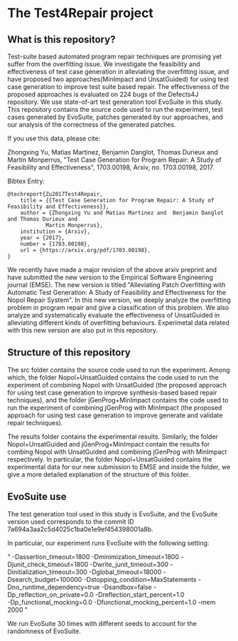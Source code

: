 # The Test4Repair project

## What is this repository?

Test-suite based automated program repair 
techniques are promising  yet suffer from the overfitting issue. We investigate the feasibility and effectiveness of 
test case generation in alleviating the overfitting issue, and have proposed two approaches(MinImpact and UnsatGuided) for using test case generation
to improve test suite based repair. The effectiveness of the proposed approaches is evaluated on 224 bugs of the Defects4J 
repository. We use state-of-art test generation tool EvoSuite in this study. This repository contains the source code used 
to run the experiment, test cases generated by EvoSuite, patches generated by our approaches, and our analysis of the 
correctness of the generated patches.

If you use this data, please cite:

Zhongxing Yu, Matias Martinez, Benjamin Danglot, Thomas Durieux and Martin Monperrus, "Test Case Generation for Program Repair: A Study of Feasibility and Effectiveness", 1703.00198, Arxiv, no. 1703.00198, 2017.

Bibtex Entry:

    @techreport{Zu2017Test4Repair,
        title = {{Test Case Generation for Program Repair: A Study of Feasibility and Effectiveness}},
        author = {Zhongxing Yu and Matias Martinez and  Benjamin Danglot and Thomas Durieux and 
                Martin Monperrus},
        institution = {Arxiv},
        year = {2017},
        number = {1703.00198},
        url = {https://arxiv.org/pdf/1703.00198},
    }

We recently have made a major revision of the above arxiv preprint and have submitted the new version to the Empirical Software Engineering journal (EMSE). The new version is titled "Alleviating Patch Overfitting with Automatic Test Generation: A Study of Feasibility and Effectiveness for the Nopol Repair System". In this new version, we deeply analyze the overfitting problem in program repair and give a classification of this problem. We also analyze and systematically evaluate the effectiveness of UnsatGuided in alleviating different kinds of overfitting behaviours. Experimetal data related with this new version are also put in this repository. 

## Structure of this repository

The src folder contains the source code used to run the experiment. Among which, the folder Nopol+UnsatGuided contains the code used to run the experiment of combining Nopol with UnsatGuided (the proposed approach for using test case generation to improve synthesis-based based repair techniques), and the folder jGenProg+MinImpact contains the code used to run the experiment of combining jGenProg with MinImpact (the proposed approach for using test case generation to improve generate and validate repair techniques).

The results folder contains the experimental results. Similarly, the folder Nopol+UnsatGuided and jGenProg+MinImpact contain the results for combing Nopol with UnsatGuided and combining jGenProg with MinImpact respectively. In particular, the folder Nopol+UnsatGuided contains the experimental data for our new submission to EMSE and inside the folder, we give a more detailed explanation of the structure of this folder. 

## EvoSuite use
The test generation tool used in this study is EvoSuite, and the EvoSuite version used corresponds to the commit ID 7a694a3aa2c5d4025c1ba0e1e9ef454398001a8b.

In particular, our experiment runs EvoSuite with the following setting:

" -Dassertion_timeout=1800 -Dminimization_timeout=1800 -Djunit_check_timeout=1800 -Dwrite_junit_timeout=300 
-Dinitialization_timeout=300 -Dglobal_timeout=18000 -Dsearch_budget=100000 -Dstopping_condition=MaxStatements 
-Dno_runtime_dependency=true -Dsandbox=false -Dp_reflection_on_private=0.0 -Dreflection_start_percent=1.0   
-Dp_functional_mocking=0.0 -Dfunctional_mocking_percent=1.0 -mem 2000 "

We run EvoSuite 30 times with different seeds to account for the randomness of EvoSuite.
